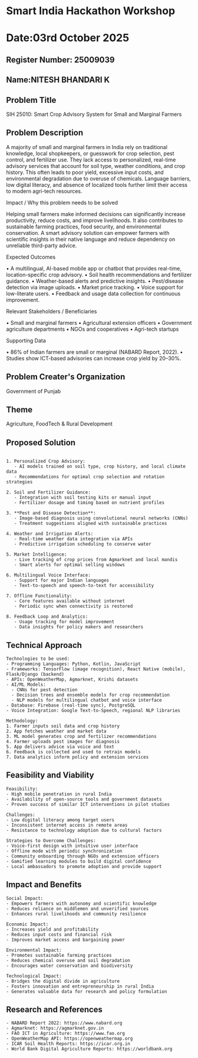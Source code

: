 # Smart India Hackathon Workshop
# Date:03rd October 2025
## Register Number: 25009039
## Name:NITESH BHANDARI K
## Problem Title
SIH 25010: Smart Crop Advisory System for Small and Marginal Farmers
## Problem Description
A majority of small and marginal farmers in India rely on traditional knowledge, local shopkeepers, or guesswork for crop selection, pest control, and fertilizer use. They lack access to personalized, real-time advisory services that account for soil type, weather conditions, and crop history. This often leads to poor yield, excessive input costs, and environmental degradation due to overuse of chemicals. Language barriers, low digital literacy, and absence of localized tools further limit their access to modern agri-tech resources.

Impact / Why this problem needs to be solved

Helping small farmers make informed decisions can significantly increase productivity, reduce costs, and improve livelihoods. It also contributes to sustainable farming practices, food security, and environmental conservation. A smart advisory solution can empower farmers with scientific insights in their native language and reduce dependency on unreliable third-party advice.

Expected Outcomes

• A multilingual, AI-based mobile app or chatbot that provides real-time, location-specific crop advisory.
• Soil health recommendations and fertilizer guidance.
• Weather-based alerts and predictive insights.
• Pest/disease detection via image uploads.
• Market price tracking.
• Voice support for low-literate users.
• Feedback and usage data collection for continuous improvement.

Relevant Stakeholders / Beneficiaries

• Small and marginal farmers
• Agricultural extension officers
• Government agriculture departments
• NGOs and cooperatives
• Agri-tech startups

Supporting Data

• 86% of Indian farmers are small or marginal (NABARD Report, 2022).
• Studies show ICT-based advisories can increase crop yield by 20–30%.

## Problem Creater's Organization
Government of Punjab

## Theme
Agriculture, FoodTech & Rural Development

## Proposed Solution
```The proposed solution is a **Smart Crop Advisory System**—a holistic, AI-powered platform that functions as a digital agronomist for small and marginal farmers. Key features include:

1. Personalized Crop Advisory:  
   - AI models trained on soil type, crop history, and local climate data  
   - Recommendations for optimal crop selection and rotation strategies

2. Soil and Fertilizer Guidance:  
   - Integration with soil testing kits or manual input  
   - Fertilizer dosage and timing based on nutrient profiles

3. **Pest and Disease Detection**:  
   - Image-based diagnosis using convolutional neural networks (CNNs)  
   - Treatment suggestions aligned with sustainable practices

4. Weather and Irrigation Alerts:  
   - Real-time weather data integration via APIs  
   - Predictive irrigation scheduling to conserve water

5. Market Intelligence:  
   - Live tracking of crop prices from Agmarknet and local mandis  
   - Smart alerts for optimal selling windows

6. Multilingual Voice Interface:  
   - Support for major Indian languages  
   - Text-to-speech and speech-to-text for accessibility

7. Offline Functionality:  
   - Core features available without internet  
   - Periodic sync when connectivity is restored

8. Feedback Loop and Analytics:  
   - Usage tracking for model improvement  
   - Data insights for policy makers and researchers

```

## Technical Approach
```
Technologies to be used:  
- Programming Languages: Python, Kotlin, JavaScript  
- Frameworks: TensorFlow (image recognition), React Native (mobile), Flask/Django (backend)  
- APIs: OpenWeatherMap, Agmarknet, Krishi datasets  
- AI/ML Models:  
  - CNNs for pest detection  
  - Decision trees and ensemble models for crop recommendation  
  - NLP models for multilingual chatbot and voice interface  
- Database: Firebase (real-time sync), PostgreSQL  
- Voice Integration: Google Text-to-Speech, regional NLP libraries

Methodology:  
1. Farmer inputs soil data and crop history  
2. App fetches weather and market data  
3. ML model generates crop and fertilizer recommendations  
4. Farmer uploads pest images for diagnosis  
5. App delivers advice via voice and text  
6. Feedback is collected and used to retrain models  
7. Data analytics inform policy and extension services

```

## Feasibility and Viability
```
Feasibility:  
- High mobile penetration in rural India  
- Availability of open-source tools and government datasets  
- Proven success of similar ICT interventions in pilot studies

Challenges:  
- Low digital literacy among target users  
- Inconsistent internet access in remote areas  
- Resistance to technology adoption due to cultural factors

Strategies to Overcome Challenges:  
- Voice-first design with intuitive user interface  
- Offline mode with periodic synchronization  
- Community onboarding through NGOs and extension officers  
- Gamified learning modules to build digital confidence  
- Local ambassadors to promote adoption and provide support

```

## Impact and Benefits
```
Social Impact:  
- Empowers farmers with autonomy and scientific knowledge  
- Reduces reliance on middlemen and unverified sources  
- Enhances rural livelihoods and community resilience

Economic Impact:  
- Increases yield and profitability  
- Reduces input costs and financial risk  
- Improves market access and bargaining power

Environmental Impact:  
- Promotes sustainable farming practices  
- Reduces chemical overuse and soil degradation  
- Encourages water conservation and biodiversity

Technological Impact:  
- Bridges the digital divide in agriculture  
- Fosters innovation and entrepreneurship in rural India  
- Generates valuable data for research and policy formulation

```
## Research and References
```
- NABARD Report 2022: https://www.nabard.org  
- Agmarknet: https://agmarknet.gov.in  
- FAO ICT in Agriculture: https://www.fao.org  
- OpenWeatherMap API: https://openweathermap.org  
- ICAR Soil Health Reports: https://icar.org.in  
- World Bank Digital Agriculture Reports: https://worldbank.org

```